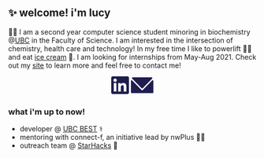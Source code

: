 ## ✨ welcome! i'm lucy 
👩‍💻 I am a second year computer science student minoring in biochemistry @[UBC](https://ubc.ca) in the Faculty of Science. I am interested in the intersection of chemistry, health care and technology! In my free time I like to powerlift 🏋️‍♀️ and eat [ice cream](https://www.madebymarcus.ca/) 🍦. I am looking for internships from May-Aug 2021. Check out my [site](https://haolucy.tech/) to learn more and feel free to contact me!

<p align="center">
	<a href="https://linkedin.com/in/lucy-hao"><img src="LinkedInDark.svg"></a>
	<a href="mailto:hao.lucyy@gmail.com"><img src="EmailDark.svg"></a>
</p>

### what i'm up to now!
- developer @ [UBC BEST](http://www.ubcbest.com/) ⚕️
- mentoring with connect-f, an initiative lead by nwPlus 👩‍💻
- outreach team @ [StarHacks](https://www.starhacks.tech/) 🌟
<!-- - developer @ [Launchpad](https://ubclaunchpad.com/) 🚀 -->
<!-- - outreach team @[Starhacks](https://www.starhacks.tech/) 🌟 -->



